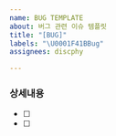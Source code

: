 ```yaml
---
name: BUG TEMPLATE
about: 버그 관련 이슈 템플릿
title: "[BUG]"
labels: "\U0001F41BBug"
assignees: discphy

---
```


### 상세내용 

- [ ]
- [ ]
